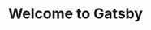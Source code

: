 ---
title: Welcome to Gatsby
fixed_image: ../../static/images/gatsby-astronaut.png
fixed_alt: a fixed image
constrained_image: ../../static/images/gatsby-astronaut.png
constrained_alt: a constrained image
fullwidth_image: ../../static/images/gatsby-astronaut.png
fullwidth_alt: a full width image
template: index
---